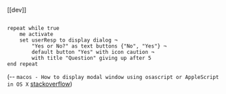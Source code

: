 [[dev]] 

```bash|osascript

repeat while true
    me activate
    set userResp to display dialog ¬
        "Yes or No?" as text buttons {"No", "Yes"} ¬
        default button "Yes" with icon caution ¬
        with title "Question" giving up after 5
end repeat
```

(-- `macos - How to display modal window using osascript or AppleScript in OS X` [stackoverflow](https://stackoverflow.com/questions/21433486/how-to-display-modal-window-using-osascript-or-applescript-in-os-x))


